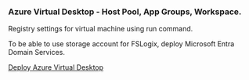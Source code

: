 ### Azure Virtual Desktop - Host Pool, App Groups, Workspace.

Registry settings for virtual machine using run command.

To be able to use storage account for FSLogix, deploy Microsoft Entra Domain Services.

[Deploy Azure Virtual Desktop](https://learn.microsoft.com/en-us/azure/virtual-desktop/deploy-azure-virtual-desktop?tabs=portal)
